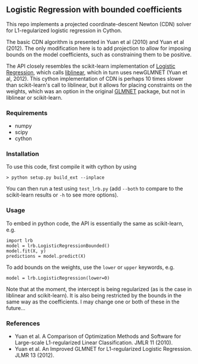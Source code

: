 ## Logistic Regression with bounded coefficients

This repo implements a projected coordinate-descent Newton (CDN) solver for L1-regularized logistic regression in Cython. 

The basic CDN algorithm is presented in Yuan et al (2010) and Yuan et al (2012). The only modification here is to add projection to allow for imposing bounds on the model coefficients, such as constraining them to be positive. 

The API closely resembles the scikit-learn implementation of [Logistic Regression](http://scikit-learn.org/stable/modules/generated/sklearn.linear_model.LogisticRegression.html), which calls [liblinear](https://www.csie.ntu.edu.tw/~cjlin/liblinear/), which in turn uses newGLMNET (Yuan et al, 2012). This cython implementation of CDN is perhaps 10 times slower than scikit-learn's call to liblinear, but it allows for placing constraints on the weights, which was an option in the original [GLMNET](https://web.stanford.edu/~hastie/glmnet/glmnet_alpha.html) package, but not in liblinear or scikit-learn. 

### Requirements

* numpy
* scipy 
* cython

### Installation

To use this code, first compile it with cython by using

`> python setup.py build_ext --inplace`

You can then run a test using `test_lrb.py` (add `--both` to compare to the scikit-learn results or `-h` to see more options).

### Usage

To embed in python code, the API is essentially the same as scikit-learn, e.g.

```
import lrb
model = lrb.LogisticRegressionBounded()
model.fit(X, y)
predictions = model.predict(X)
```

To add bounds on the weights, use the `lower` or `upper` keywords, e.g.

```
model = lrb.LogisticRegression(lower=0)
```

Note that at the moment, the intercept is being regularized (as is the case in liblinear and scikit-learn). It is also being restricted by the bounds in the same way as the coefficients. I may change one or both of these in the future...

### References


* Yuan et al. A Comparison of Optimization Methods and Software for
Large-scale L1-regularized Linear Classification. JMLR 11 (2010).
* Yuan et al. An Improved GLMNET for L1-regularized Logistic
Regression. JLMR 13 (2012).
